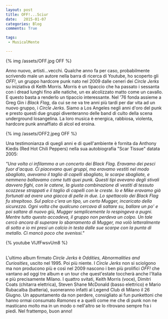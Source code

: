 ```yaml
---
layout: post
title: OFF!...Sciur
date:   2015-01-07
categories: Blog
comments: True

tags:
 - MusicalMente

---
```


{% img /assets/OFF.jpg OFF %}

Anno nuovo, artisti...vecchi. Qualche anno fa per caso, probabilmente scrivendo male un autore nella barra di ricerca di Youtube, ho scoperto gli *OFF!*, un gruppo hardcore punk nato nel 2009 dalle ceneri dei *Circle Jerks* su iniziativa di Keith Morris. Morris è un tipaccio che ha passato i sessanta con i dread lunghi fino alle natiche, un ex alcolizzato matto come un cavallo. E questo basta a renderlo un tipaccio interessante. Nel '76 fonda assieme a Greg Gin i *Black Flag*, da cui se ne va tre anni più tardi per dar vita ad un nuovo gruppo, i *Circle Jerks*. Siamo a Los Angeles negli anni d'oro del punk e presto questi due gruppi diventeranno delle band di culto della scena underground losangelina. La loro musica è energica, rabbiosa, violenta, hardcore punk annaffiato di alcol ed eroina.

{% img /assets/OFF2.jpeg OFF %}

Una testimonianza di quegli anni e di quell'ambiente è fornita da Anthony Kiedis (Red Hot Chili Peppers) nella sua autobiografia "Scar Tissue" datata 2005: 

*"Una volta ci infilammo a un concerto dei Black Flag. Eravamo dei pesci fuor d'acqua. Ci piacevano quei gruppi, ma eravamo vestiti nel modo sbagliato, avevamo il taglio di capelli sbagliato, le scarpe sbagliate, e nemmeno ballavamo come tutti quei punk. Questi tipi avevano degli stivali davvero fighi, con le catene, la giusta combinazione di vestiti di tessuto scozzese strappati e il taglio di capelli con le creste. Io e Mike eravamo già fortunati ad avere una giacca di pelle in due. Lo spettacolo dei Black Flag fu strepitoso. Sul palco c'era un tipo, un certo Mugger, incaricato della sicurezza. Ogni volta che qualcuno cercava di saltare su, ballare un po' e poi saltare di nuovo giù, Mugger semplicemente lo respingeva a pugni. Mentre tutto questo accadeva, il gruppo non perdeva un colpo. Un tale cercò ancora di superare lo sbarramento di Mugger, ma volò letteralmente di sotto e io mi presi un calcio in testa dalle sue scarpe con la punta di metallo. Ci mancò poco che svenissi."*

{% youtube VIJfFwsvUm8 %}  

<br>L'ultimo album firmato *Circle Jerks* è *Oddities, Abnormalities and Curiosities*, uscito nel 1995. Poi più niente. I *Circle Jerks* non si sciolgono ma non producono più e così nel 2009 nascono i ben più prolifici *OFF!* che vantano ad oggi tre album e un tour che quest'estate toccherà anche l'Italia e più precisamente Milano. I quattro svitati, Keith Morris (voce), Dimitri Coats (chitarra elettrica), Steven Shane McDonald (basso elettrico) e Mario Rubacalba (batteria), suoneranno infatti al Legend Club di Milano il 26 Giugno. Un appuntamento da non perdere, consigliato ai fun punkettoni che hanno ormai consumato *Ramones* e a quelli come me che di punk non ne masticano molto ma in un modo o nell'altro se lo ritrovano sempre fra i piedi. Nel frattempo, buon anno!<br>

